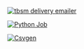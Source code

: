 [![tbsm delivery emailer](https://github.com/AlanguidMan/tbsmDataUpdater/actions/workflows/main.yml/badge.svg?branch=main)](https://github.com/AlanguidMan/tbsmDataUpdater/actions/workflows/main.yml)

[![Python Job](https://github.com/AlanguidMan/tbsmDataUpdater/actions/workflows/initial.yml/badge.svg)](https://github.com/AlanguidMan/tbsmDataUpdater/actions/workflows/initial.yml)

[![Csvgen](https://github.com/AlanguidMan/tbsmDataUpdater/actions/workflows/python-app.yml/badge.svg)](https://github.com/AlanguidMan/tbsmDataUpdater/actions/workflows/python-app.yml)
